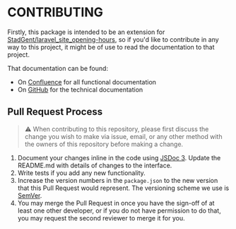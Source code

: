 # CONTRIBUTING
Firstly, this package is intended to be an extension for [StadGent/laravel_site_opening-hours](https://github.com/StadGent/laravel_site_opening-hours), so if you'd like to contribute in any way to this project, it might be of use to read the documentation to that project.

That documentation can be found:
- On [Confluence](https://digipolisgent.atlassian.net/wiki/spaces/OP/overview) for all functional documentation
- On [GitHub](https://github.com/StadGent/laravel_site_opening-hours/blob/develop/README.md) for the technical documentation

## Pull Request Process
> :warning: When contributing to this repository, please first discuss the change you wish to make via issue, email, or any other method with the owners of this repository before making a change.

1. Document your changes inline in the code using [JSDoc 3](http://usejsdoc.org/). Update the README.md with details of changes to the interface.
2. Write tests if you add any new functionality. 
2. Increase the version numbers in the `package.json` to the new version that this Pull Request would represent. The versioning scheme we use is [SemVer](https://semver.org/).
3. You may merge the Pull Request in once you have the sign-off of at least one other developer, or if you do not have permission to do that, you may request the second reviewer to merge it for you.
